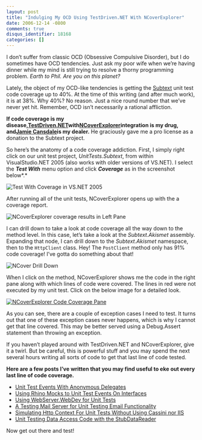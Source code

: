 ```yaml
---
layout: post
title: "Indulging My OCD Using TestDriven.NET With NCoverExplorer"
date: 2006-12-14 -0800
comments: true
disqus_identifier: 18168
categories: []
---
```

I don’t suffer from classic OCD (Obsessive Compulsive Disorder), but I
do sometimes have OCD tendencies. Just ask my poor wife when we’re
having dinner while my mind is still trying to resolve a thorny
programming problem. *Earth to Phil. Are you on this planet?*

Lately, the object of my OCD-like tendencies is getting the
[Subtext](http://subtextproject.com/ "Subtext Project Website") unit
test code coverage up to 40%. At the time of this writing (and after
much work), it is at 38%. Why 40%? No reason. Just a nice round number
that we’ve never yet hit. Remember, OCD isn’t necessarily a rational
affliction.

**If code coverage is my
disease,**[**TestDriven.NET**](http://www.testdriven.net/ "TestDriven.NET")**with**[**NCoverExplorer**](http://www.kiwidude.com/blog/2006/01/ncoverexplorer-debut.html "NCoverExplorer")**integration
is my drug, and**[**Jamie
Cansdale**](http://weblogs.asp.net/nunitaddin/ "TestDriven.NET by Jamie Cansdale")**is
my dealer.** He graciously gave me a pro license as a donation to the
Subtext project.

So here’s the anatomy of a code coverage addiction. First, I simply
right click on our unit test project, *UnitTests.Subtext*, from within
VisualStudio.NET 2005 (also works with older versions of VS.NET). I
select the ***Test With*** menu option and click ***Coverage*** as in
the screenshot below*.*

![Test With Coverage in VS.NET
2005](http://haacked.com/images/haacked_com/WindowsLiveWriter/IndulgingMyOCDWith.NETWithNCoverExplorer_A08C/Test-With-Coverage%5B9%5D.png)

After running all of the unit tests, NCoverExplorer opens up with the a
coverage report.

![NCoverExplorer coverage results in Left
Pane](http://haacked.com/images/haacked_com/WindowsLiveWriter/IndulgingMyOCDWith.NETWithNCoverExplorer_A08C/NCoverExplorer-Result%5B4%5D.png)

I can drill down to take a look at code coverage all the way down to the
method level. In this case, let’s take a look at the *Subtext.Akismet*
assembly. Expanding that node, I can drill down to the *Subtext.Akismet*
namespace, then to the `HttpClient` class. Hey! The `PostClient` method
only has 91% code coverage! I’ve gotta do something about that!

![NCover Drill
Down](http://haacked.com/images/haacked_com/WindowsLiveWriter/IndulgingMyOCDWith.NETWithNCoverExplorer_A08C/NCoverExplorer-DrillDown-Left%5B15%5D.png)

When I click on the method, NCoverExplorer shows me the code in the
right pane along with which lines of code were covered. The lines in red
were not executed by my unit test. Click on the below image for a
detailed look.

[![NCoverExplorer Code Coverage
Pane](http://haacked.com/images/haacked_com/WindowsLiveWriter/IndulgingMyOCDWith.NETWithNCoverExplorer_A08C/NCoverExplorer-DrillDown_thumb%5B2%5D.png)](http://haacked.com/images/haacked_com/WindowsLiveWriter/IndulgingMyOCDWith.NETWithNCoverExplorer_A08C/NCoverExplorer-DrillDown%5B10%5D.png)

As you can see, there are a couple of exception cases I need to test. It
turns out that one of these exception cases never happens, which is why
I cannot get that line covered. This may be better served using a
Debug.Assert statement than throwing an exception.

If you haven’t played around with TestDriven.NET and NCoverExplorer,
give it a twirl. But be careful, this is powerful stuff and you may
spend the next several hours writing all sorts of code to get that last
line of code tested.

**Here are a few posts I’ve written that you may find useful to eke out
every last line of code coverage.**

-   [Unit Test Events With Anonymous
    Delegates](http://haacked.com/archive/2006/12/13/Tip_Jar_Unit_Test_Events_With_Anonymous_Delegates.aspx "Testing Event Sources")
-   [Using Rhino Mocks to Unit Test Events On
    Interfaces](http://haacked.com/archive/2006/06/23/UsingRhinoMocksToUnitTestEventsOnInterfaces.aspx "Testing Event Handling Code")
-   [Using WebServer.WebDev for Unit
    Tests](http://haacked.com/archive/2006/12/12/Using_WebServer.WebDev_For_Unit_Tests.aspx "Use An Http Server from your unit test code")
-   [A Testing Mail Server for Unit Testing Email
    Functionality](http://haacked.com/archive/2006/05/30/ATestingMailServerForUnitTestingEmailFunctionality.aspx "An SMTP Server you can use from your unit tests.")
-   [Simulating Http Context For Unit Tests Without Using Cassini nor
    IIS](http://haacked.com/archive/2005/06/11/Simulating_HttpContext.aspx "Simulate the HttpContext")
-   [Unit Testing Data Access Code with the
    StubDataReader](http://haacked.com/archive/2006/05/31/UnitTestingDataAccessCodeWithTheStubDataReader.aspx "A useful class for stubbing the IDataReader interface")

Now get out there and test!

